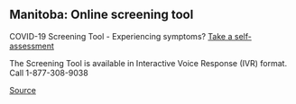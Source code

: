 ## Manitoba: Online screening tool

COVID-19 Screening Tool - Experiencing symptoms? [Take a self-assessment](https://sharedhealthmb.ca/covid19/screening-tool/)

The Screening Tool is available in Interactive Voice Response (IVR) format. Call 1-877-308-9038

[Source](https://www.gov.mb.ca/covid19/)
